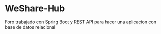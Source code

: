 # WeShare-Hub
Foro trabajado con Spring Boot y REST API para hacer una aplicacion con base de datos relacional
